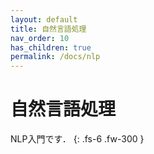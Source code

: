 ```yaml
---
layout: default
title: 自然言語処理
nav_order: 10
has_children: true
permalink: /docs/nlp
---
```


# 自然言語処理

NLP入門です．
{: .fs-6 .fw-300 }
